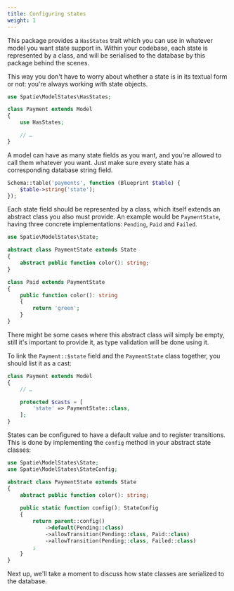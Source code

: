 ```yaml
---
title: Configuring states
weight: 1
---
```


This package provides a `HasStates` trait which you can use in whatever model you want state support in. Within your codebase, each state is represented by a class, and will be serialised to the database by this package behind the scenes.

This way you don't have to worry about whether a state is in its textual form or not: you're always working with state objects.

```php
use Spatie\ModelStates\HasStates;

class Payment extends Model
{
    use HasStates;

    // …
}
```

A model can have as many state fields as you want, and you're allowed to call them whatever you want. Just make sure every state has a corresponding database string field.

```php
Schema::table('payments', function (Blueprint $table) {
    $table->string('state');
});
```

Each state field should be represented by a class, which itself extends an abstract class you also must provide. An example would be `PaymentState`, having three concrete implementations: `Pending`, `Paid` and `Failed`.

```php
use Spatie\ModelStates\State;

abstract class PaymentState extends State
{
    abstract public function color(): string;
}
```

```php
class Paid extends PaymentState
{
    public function color(): string
    {
        return 'green';
    }
}
```

There might be some cases where this abstract class will simply be empty, still it's important to provide it, as type validation will be done using it.

To link the `Payment::$state` field and the `PaymentState` class together, you should list it as a cast:

```php
class Payment extends Model
{
    // …

    protected $casts = [
        'state' => PaymentState::class,
    ];
}
```

States can be configured to have a default value and to register transitions. This is done by implementing the `config` method in your abstract state classes:

```php
use Spatie\ModelStates\State;
use Spatie\ModelStates\StateConfig;

abstract class PaymentState extends State
{
    abstract public function color(): string;
    
    public static function config(): StateConfig
    {
        return parent::config()
            ->default(Pending::class)
            ->allowTransition(Pending::class, Paid::class)
            ->allowTransition(Pending::class, Failed::class)
        ;
    }
}
```

Next up, we'll take a moment to discuss how state classes are serialized to the database.
